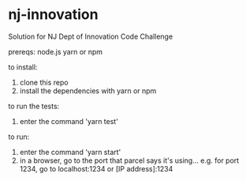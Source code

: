 # nj-innovation
Solution for NJ Dept of Innovation Code Challenge

prereqs: 
node.js
yarn or npm

to install:
1. clone this repo
2. install the dependencies with yarn or npm

to run the tests:
1. enter the command 'yarn test'

to run:
1. enter the command 'yarn start'
2. in a browser, go to the port that parcel says it's using...
e.g. for port 1234, go to localhost:1234 or [IP address]:1234
